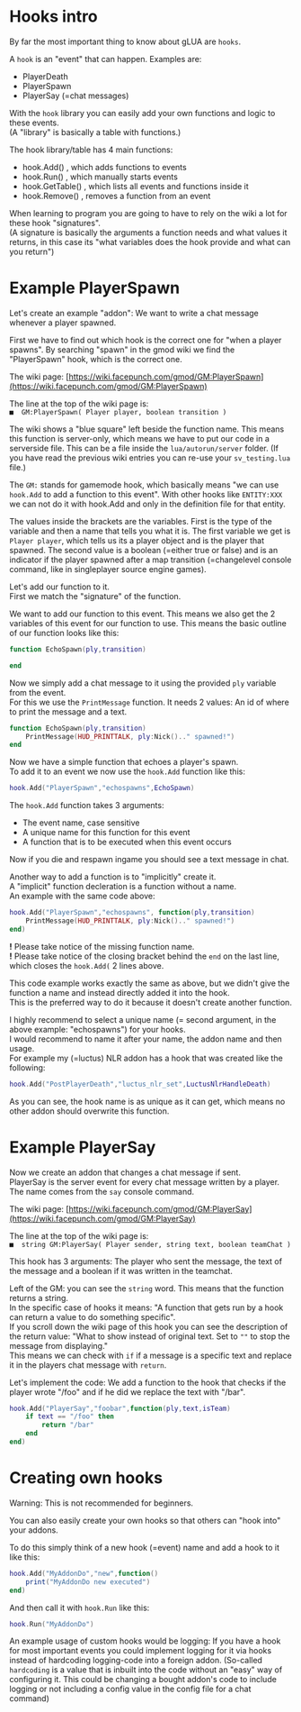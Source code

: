 # Hooks intro

By far the most important thing to know about gLUA are `hooks`.

A `hook` is an "event" that can happen. Examples are:

 - PlayerDeath
 - PlayerSpawn
 - PlayerSay (=chat messages)

With the `hook` library you can easily add your own functions and logic to these events.  
(A "library" is basically a table with functions.)

The hook library/table has 4 main functions:

 - hook.Add() , which adds functions to events
 - hook.Run() , which manually starts events
 - hook.GetTable() , which lists all events and functions inside it
 - hook.Remove() , removes a function from an event

When learning to program you are going to have to rely on the wiki a lot for these hook "signatures".  
(A signature is basically the arguments a function needs and what values it returns, in this case its "what variables does the hook provide and what can you return")


# Example PlayerSpawn

Let's create an example "addon": We want to write a chat message whenever a player spawned.

First we have to find out which hook is the correct one for "when a player spawns". By searching "spawn" in the gmod wiki we find the "PlayerSpawn" hook, which is the correct one.  

The wiki page: [https://wiki.facepunch.com/gmod/GM:PlayerSpawn](https://wiki.facepunch.com/gmod/GM:PlayerSpawn)

The line at the top of the wiki page is:  
`■  GM:PlayerSpawn( Player player, boolean transition )`

The wiki shows a "blue square" left beside the function name. This means this function is server-only, which means we have to put our code in a serverside file. This can be a file inside the `lua/autorun/server` folder. (If you have read the previous wiki entries you can re-use your `sv_testing.lua` file.)

The `GM:` stands for gamemode hook, which basically means "we can use `hook.Add` to add a function to this event". With other hooks like `ENTITY:XXX` we can not do it with hook.Add and only in the definition file for that entity.  

The values inside the brackets are the variables. First is the type of the variable and then a name that tells you what it is. The first variable we get is `Player player`, which tells us its a player object and is the player that spawned. The second value is a boolean (=either true or false) and is an indicator if the player spawned after a map transition (=changelevel console command, like in singleplayer source engine games).

Let's add our function to it.  
First we match the "signature" of the function.

We want to add our function to this event. This means we also get the 2 variables of this event for our function to use. This means the basic outline of our function looks like this:

```lua
function EchoSpawn(ply,transition)

end
```

Now we simply add a chat message to it using the provided `ply` variable from the event.  
For this we use the `PrintMessage` function. It needs 2 values: An id of where to print the message and a text.

```lua
function EchoSpawn(ply,transition)
    PrintMessage(HUD_PRINTTALK, ply:Nick().." spawned!")
end
```

Now we have a simple function that echoes a player's spawn.  
To add it to an event we now use the `hook.Add` function like this:

```lua
hook.Add("PlayerSpawn","echospawns",EchoSpawn)
```

The `hook.Add` function takes 3 arguments:

 - The event name, case sensitive
 - A unique name for this function for this event
 - A function that is to be executed when this event occurs

Now if you die and respawn ingame you should see a text message in chat.

Another way to add a function is to "implicitly" create it.  
A "implicit" function decleration is a function without a name.  
An example with the same code above:

```lua
hook.Add("PlayerSpawn","echospawns", function(ply,transition)
    PrintMessage(HUD_PRINTTALK, ply:Nick().." spawned!")
end)
```

**!** Please take notice of the missing function name.  
**!** Please take notice of the closing bracket behind the `end` on the last line, which closes the `hook.Add(` 2 lines above.

This code example works exactly the same as above, but we didn't give the function a name and instead directly added it into the hook.  
This is the preferred way to do it because it doesn't create another function.

I highly recommend to select a unique name (= second argument, in the above example: "echospawns") for your hooks.  
I would recommend to name it after your name, the addon name and then usage.  
For example my (=luctus) NLR addon has a hook that was created like the following:

```lua
hook.Add("PostPlayerDeath","luctus_nlr_set",LuctusNlrHandleDeath)
```

As you can see, the hook name is as unique as it can get, which means no other addon should overwrite this function.



# Example PlayerSay

Now we create an addon that changes a chat message if sent.  
PlayerSay is the server event for every chat message written by a player.  
The name comes from the `say` console command.

The wiki page: [https://wiki.facepunch.com/gmod/GM:PlayerSay](https://wiki.facepunch.com/gmod/GM:PlayerSay)

The line at the top of the wiki page is:  
`■  string GM:PlayerSay( Player sender, string text, boolean teamChat )`

This hook has 3 arguments: The player who sent the message, the text of the message and a boolean if it was written in the teamchat.

Left of the GM: you can see the `string` word. This means that the function returns a string.  
In the specific case of hooks it means: "A function that gets run by a hook can return a value to do something specific".  
If you scroll down the wiki page of this hook you can see the description of the return value: "What to show instead of original text. Set to `""` to stop the message from displaying."  
This means we can check with `if` if a message is a specific text and replace it in the players chat message with `return`.

Let's implement the code: We add a function to the hook that checks if the player wrote "/foo" and if he did we replace the text with "/bar".

```lua
hook.Add("PlayerSay","foobar",function(ply,text,isTeam)
    if text == "/foo" then
        return "/bar"
    end
end)
```


# Creating own hooks

Warning: This is not recommended for beginners.

You can also easily create your own hooks so that others can "hook into" your addons.

To do this simply think of a new hook (=event) name and add a hook to it like this:

```lua
hook.Add("MyAddonDo","new",function()
    print("MyAddonDo new executed")
end)
```

And then call it with `hook.Run` like this:

```lua
hook.Run("MyAddonDo")
```

An example usage of custom hooks would be logging: If you have a hook for most important events you could implement logging for it via hooks instead of hardcoding logging-code into a foreign addon.
(So-called `hardcoding` is a value that is inbuilt into the code without an "easy" way of configuring it. This could be changing a bought addon's code to include logging or not including a config value in the config file for a chat command)
